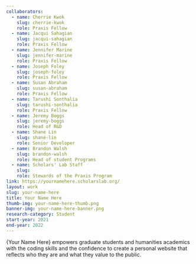 ```yaml
---
collaborators: 
  - name: Cherrie Kwok
    slug: cherrie-kwok
    role: Praxis Fellow
  - name: Jacqui Sahagian
    slug: jacqui-sahagian
    role: Praxis Fellow
  - name: Jennifer Marine
    slug: jennifer-marine
    role: Praxis Fellow
  - name: Joseph Foley
    slug: joseph-foley
    role: Praxis Fellow
  - name: Susan Abraham
    slug: susan-abraham
    role: Praxis Fellow
  - name: Tarushi Sonthalia
    slug: tarushi-sonthalia
    role: Praxis Fellow
  - name: Jeremy Boggs
    slug: jeremy-boggs
    role: Head of R&D
  - name: Shane Lin
    slug: shane-lin
    role: Senior Developer
  - name: Brandon Walsh
    slug: brandon-walsh
    role: Head of student Programs
  - name: Scholars' Lab Staff
    slug:
    role: Stewards of the Praxis Program
link: https://yournamehere.scholarslab.org/
layout: work
slug: your-name-here
title: Your Name Here
thumb-img: your-name-here-thumb.png
banner-img: your-name-here-banner.png
research-category: Student
start-year: 2021
end-year: 2022
---
```


{Your Name Here} empowers graduate students and humanities academics with the coding skills and the confidence to create a personal website that reflects who they are and what they value to the public.

